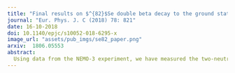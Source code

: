 ```yaml
---
title: "Final results on $^{82}$Se double beta decay to the ground state of $^{82}$Kr from the NEMO-3 experiment"
journal: "Eur. Phys. J. C (2018) 78: 821"
date: 16-10-2018
doi: 10.1140/epjc/s10052-018-6295-x
image_url: "assets/pub_imgs/se82_paper.png"
arxiv: 	1806.05553
abstract:
  Using data from the NEMO-3 experiment, we have measured the two-neutrino double beta decay ($2\nu\beta\beta$) half-life of $^{82}$Se as $T_{1/2}^{2\nu} (9.39 \pm 0.17\,\left(\mbox{stat}\right) \pm 0.58\,\left(\mbox{syst}\right)) \times 10^{19}$y under the single-state dominance hypothesis for this nuclear transition. The corresponding nuclear matrix element is $\left|M^{2\nu}\right| = 0.0498 \pm 0.0016$. In addition, a search for neutrinoless double beta decay ($0\nu\beta\beta$) using 0.93 kg of $^{82}$Se observed for a total of 5.25 y has been conducted and no evidence for a signal has been found. The resulting half-life limit of $T_{1/2}^{0\nu} &gt; 2.5 \times 10^{23} \,\mbox{y} \,(90\%\,\mbox{C.L.})$ for the light neutrino exchange mechanism leads to a constraint on the effective Majorana neutrino mass of $\langle m_{\nu} \rangle &lt; \left(1.2 - 3.0\right) \,\mbox{eV}$, where the range reflects $0\nu\beta\beta$ nuclear matrix element values from different calculations. Furthermore, constraints on lepton number violating parameters for other $0\nu\beta\beta$ mechanisms, such as right-handed currents, majoron emission and R-parity violating supersymmetry modes have been set.
---
```

